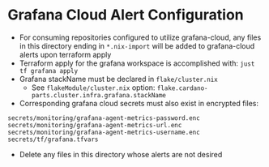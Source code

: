 # Grafana Cloud Alert Configuration
* For consuming repositories configured to utilize grafana-cloud, any files in this directory ending in `*.nix-import` will be added to grafana-cloud alerts upon terraform apply
* Terraform apply for the grafana workspace is accomplished with: `just tf grafana apply`
* Grafana stackName must be declared in `flake/cluster.nix`
  * See `flakeModule/cluster.nix` option: `flake.cardano-parts.cluster.infra.grafana.stackName`
* Corresponding grafana cloud secrets must also exist in encrypted files:
```
secrets/monitoring/grafana-agent-metrics-password.enc
secrets/monitoring/grafana-agent-metrics-url.enc
secrets/monitoring/grafana-agent-metrics-username.enc
secrets/tf/grafana.tfvars
```
* Delete any files in this directory whose alerts are not desired
